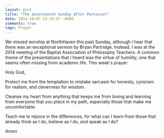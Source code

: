 ```yaml
---
layout: post
title: "The Seventeenth Sunday After Pentecost"
date: 2014-10-07 13:19:57 -0600
comments: true
tags: Prayer
---
```


We missed worship at NorthHaven this past Sunday, although I hear that there was an exceptional sermon by Bryan Partridge. Instead, I was at the 2014 meeting of the Baptist Association of Philosophy Teachers. A common theme of the presentations that I heard was the virtue of humility, one that seems often missing from academic life. This week's prayer:


Holy God,

Protect me from the temptation
to mistake sarcasm for honesty,
cynicism for realism,
and cleverness for wisdom.

Cleanse my heart from anything
that keeps me from loving
and learning from everyone
that you place in my path,
especially those that make me uncomfortable.

Teach me to rejoice in the differences,
for what can I learn
from those that already
think as I do,
believe as I do,
and speak as I do?

*Amen*
